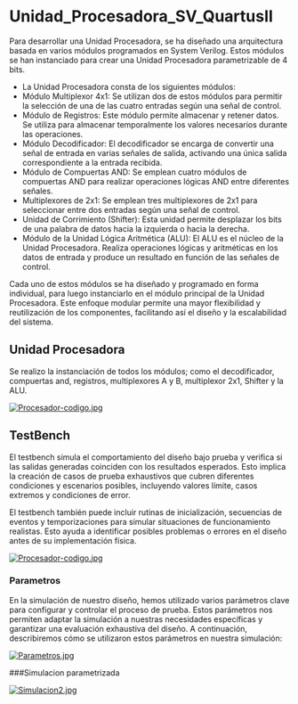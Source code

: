 # Unidad_Procesadora_SV_QuartusII

Para desarrollar una Unidad Procesadora, se ha diseñado una arquitectura basada en varios módulos programados en System Verilog. Estos módulos se han instanciado para crear una Unidad Procesadora parametrizable de 4 bits.

* La Unidad Procesadora consta de los siguientes módulos:
* Módulo Multiplexor 4x1: Se utilizan dos de estos módulos para permitir la selección de una de las cuatro entradas según una señal de control.
* Módulo de Registros: Este módulo permite almacenar y retener datos. Se utiliza para almacenar temporalmente los valores necesarios durante las operaciones.
* Módulo Decodificador: El decodificador se encarga de convertir una señal de entrada en varias señales de salida, activando una única salida correspondiente a la entrada recibida.
* Módulo de Compuertas AND: Se emplean cuatro módulos de compuertas AND para realizar operaciones lógicas AND entre diferentes señales.
* Multiplexores de 2x1: Se emplean tres multiplexores de 2x1 para seleccionar entre dos entradas según una señal de control.
* Unidad de Corrimiento (Shifter): Esta unidad permite desplazar los bits de una palabra de datos hacia la izquierda o hacia la derecha.
* Módulo de la Unidad Lógica Aritmética (ALU): El ALU es el núcleo de la Unidad Procesadora. Realiza operaciones lógicas y aritméticas en los datos de entrada y produce un resultado en función de las señales de control.

Cada uno de estos módulos se ha diseñado y programado en forma individual, para luego instanciarlo en el módulo principal de la Unidad Procesadora. Este enfoque modular permite una mayor flexibilidad y reutilización de los componentes, facilitando así el diseño y la escalabilidad del sistema.

## Unidad Procesadora
Se realizo la instanciación de todos los módulos; como el decodificador, compuertas and, registros, multiplexores A y B, multiplexor 2x1, Shifter y la ALU.

[![Procesador-codigo.jpg](https://i.postimg.cc/wvj0XsBV/Procesador-codigo.jpg)](https://postimg.cc/QBvQsC19)

## TestBench
El testbench simula el comportamiento del diseño bajo prueba y verifica si las salidas generadas coinciden con los resultados esperados. Esto implica la creación de casos de prueba exhaustivos que cubren diferentes condiciones y escenarios posibles, incluyendo valores límite, casos extremos y condiciones de error.

El testbench también puede incluir rutinas de inicialización, secuencias de eventos y temporizaciones para simular situaciones de funcionamiento realistas. Esto ayuda a identificar posibles problemas o errores en el diseño antes de su implementación física.

[![Procesador-codigo.jpg](https://i.postimg.cc/wvj0XsBV/Procesador-codigo.jpg)](https://postimg.cc/QBvQsC19)


### Parametros

En la simulación de nuestro diseño, hemos utilizado varios parámetros clave para configurar y controlar el proceso de prueba. Estos parámetros nos permiten adaptar la simulación a nuestras necesidades específicas y garantizar una evaluación exhaustiva del diseño.
A continuación, describiremos cómo se utilizaron estos parámetros en nuestra simulación:

[![Parametros.jpg](https://i.postimg.cc/g2BvCBcv/Parametros.jpg)](https://postimg.cc/18wn6Bqt)


###Simulacion parametrizada

[![Simulacion2.jpg](https://i.postimg.cc/d386vRNJ/Simulacion2.jpg)](https://postimg.cc/xN1M3mSZ)


